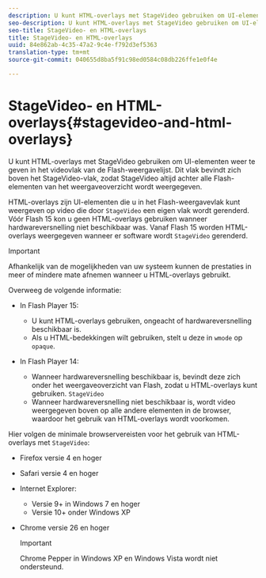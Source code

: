 ```yaml
---
description: U kunt HTML-overlays met StageVideo gebruiken om UI-elementen weer te geven in het videovlak van de Flash-weergavelijst. Dit vlak bevindt zich boven het StageVideo-vlak, zodat StageVideo altijd achter alle Flash-elementen van het weergaveoverzicht wordt weergegeven.
seo-description: U kunt HTML-overlays met StageVideo gebruiken om UI-elementen weer te geven in het videovlak van de Flash-weergavelijst. Dit vlak bevindt zich boven het StageVideo-vlak, zodat StageVideo altijd achter alle Flash-elementen van het weergaveoverzicht wordt weergegeven.
seo-title: StageVideo- en HTML-overlays
title: StageVideo- en HTML-overlays
uuid: 84e862ab-4c35-47a2-9c4e-f792d3ef5363
translation-type: tm+mt
source-git-commit: 040655d8ba5f91c98ed0584c08db226ffe1e0f4e

---
```



# StageVideo- en HTML-overlays{#stagevideo-and-html-overlays}

U kunt HTML-overlays met StageVideo gebruiken om UI-elementen weer te geven in het videovlak van de Flash-weergavelijst. Dit vlak bevindt zich boven het StageVideo-vlak, zodat StageVideo altijd achter alle Flash-elementen van het weergaveoverzicht wordt weergegeven.

HTML-overlays zijn UI-elementen die u in het Flash-weergavevlak kunt weergeven op video die door `StageVideo` een eigen vlak wordt gerenderd. Vóór Flash 15 kon u geen HTML-overlays gebruiken wanneer hardwareversnelling niet beschikbaar was. Vanaf Flash 15 worden HTML-overlays weergegeven wanneer er software wordt `StageVideo` gerenderd.

>[!IMPORTANT]
>
>Afhankelijk van de mogelijkheden van uw systeem kunnen de prestaties in meer of mindere mate afnemen wanneer u HTML-overlays gebruikt.

Overweeg de volgende informatie:

* In Flash Player 15:

   * U kunt HTML-overlays gebruiken, ongeacht of hardwareversnelling beschikbaar is.
   * Als u HTML-bedekkingen wilt gebruiken, stelt u deze in `wmode` op `opaque`.

* In Flash Player 14:

   * Wanneer hardwareversnelling beschikbaar is, bevindt deze zich onder het weergaveoverzicht van Flash, zodat u HTML-overlays kunt gebruiken. `StageVideo`
   * Wanneer hardwareversnelling niet beschikbaar is, wordt video weergegeven boven op alle andere elementen in de browser, waardoor het gebruik van HTML-overlays wordt voorkomen.

Hier volgen de minimale browservereisten voor het gebruik van HTML-overlays met `StageVideo`:

* Firefox versie 4 en hoger
* Safari versie 4 en hoger
* Internet Explorer:

   * Versie 9+ in Windows 7 en hoger
   * Versie 10+ onder Windows XP

* Chrome versie 26 en hoger

   >[!IMPORTANT]
   >
   >Chrome Pepper in Windows XP en Windows Vista wordt niet ondersteund.

